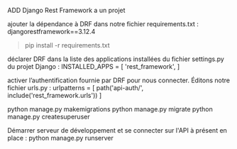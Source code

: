 ADD Django Rest Framework a un projet

ajouter la dépendance à DRF dans notre fichier requirements.txt  :
djangorestframework==3.12.4

> pip install -r requirements.txt

déclarer DRF dans la liste des applications installées du fichier  settings.py  du projet Django :
INSTALLED_APPS = [
'rest_framework',
]

activer l’authentification fournie par DRF pour nous connecter. Éditons notre fichier  urls.py  :
urlpatterns = [
    path('api-auth/', include('rest_framework.urls'))
]

python manage.py makemigrations
python manage.py migrate
python manage.py createsuperuser

Démarrer serveur de développement et se connecter sur l'API à présent en place :
python manage.py runserver

